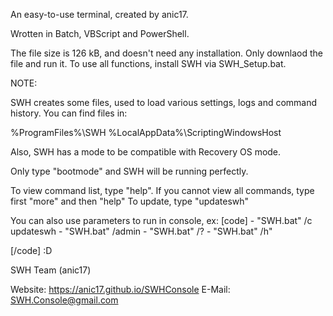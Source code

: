 An easy-to-use terminal, created by anic17.

Wrotten in Batch, VBScript and PowerShell.

The file size is 126 kB, and doesn't need any installation. Only downlaod the file and run it.
To use all functions, install SWH via SWH_Setup.bat.


NOTE:

SWH creates some files, used to load various settings, logs and command history.
You can find files in:

%ProgramFiles%\SWH
%LocalAppData%\ScriptingWindowsHost

Also, SWH has a mode to be compatible with Recovery OS mode.

Only type "bootmode" and SWH will be running perfectly.

To view command list, type "help". If you cannot view all commands, type first "more" and then "help"
To update, type "updateswh"

You can also use parameters to run in console, ex:
[code]
	- "SWH.bat" /c updateswh
	- "SWH.bat" /admin
	- "SWH.bat" /?
	- "SWH.bat" /h"

[/code]
:D

SWH Team (anic17)

Website: https://anic17.github.io/SWHConsole
E-Mail: SWH.Console@gmail.com
